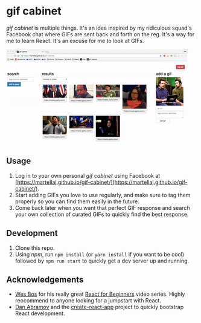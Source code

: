 # gif cabinet

*gif cabinet* is multiple things. It's an idea inspired by my ridiculous squad's Facebook chat where GIFs are sent back and forth on the reg. It's a way for me to learn React. It's an excuse for me to look at GIFs.

![gif cabinet in action](https://github.com/martellaj/gif-cabinet/blob/master/gif-cabinet-gif.gif "gif cabinet in action")

## Usage

1. Log in to your own personal *gif cabinet* using Facebook at [https://martellaj.github.io/gif-cabinet/](https://martellaj.github.io/gif-cabinet/).
2. Start adding GIFs you love to use regularly, and make sure to tag them properly so you can find them easily in the future.
3. Come back later when you want that perfect GIF response and search your own collection of curated GIFs to quickly find the best response.

## Development

1. Clone this repo.
2. Using *npm*, run `npm install` (or `yarn install` if you want to be cool) followed by `npm run start` to quickly get a dev server up and running.

## Acknowledgements

* [Wes Bos](https://twitter.com/wesbos) for his really great [React for Beginners](https://reactforbeginners.com/) video series. Highly reocommend to anyone looking for a jumpstart with React.
* [Dan Abramov](https://twitter.com/dan_abramov) and the [create-react-app](https://github.com/facebookincubator/create-react-app) project to quickly bootstrap React development.
